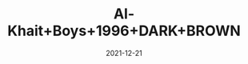 ---
title: 'Al-Khait+Boys+1996+DARK+BROWN'
date: '2021-12-21' 
metatag: '' 
inventory: '2.0' 
draft: false 
# meta description 
shortDescripton: 'Al-Khait+Boys+1996+DARK+BROWN'
description: 'Boys'
longdescription: ''
featured: False
# product Price
price: '1911.0'
priceBefore: '2730.0'
# Product Short Description
shortDescription: 'Al-Khait+Boys+1996+DARK+BROWN'
productID: 'EA70F201-6762-EC11-995F-005056B3A416'
type: 'products'
category: 'Boys' 
thumnailproduct: 'https://alkhait.eralive.net/images/products/EA70F201-6762-EC11-995F-005056B3A4161.png' 
images:
  - image: 'images/products/EA70F201-6762-EC11-995F-005056B3A4161.png'  
  - image: 'images/products/EA70F201-6762-EC11-995F-005056B3A4162.png'  
  - image: 'images/products/EA70F201-6762-EC11-995F-005056B3A4163.png'  
---
